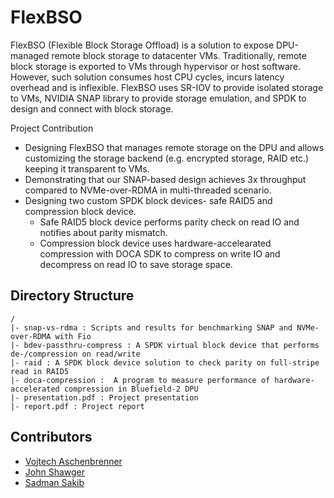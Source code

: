 # FlexBSO

FlexBSO (Flexible Block Storage Offload) is a solution to expose DPU-managed remote block storage to datacenter VMs. Traditionally, remote block storage is exported to VMs through hypervisor or host software. However, such solution consumes host CPU cycles, incurs latency overhead and is inflexible. FlexBSO uses SR-IOV to provide isolated storage to VMs,  NVIDIA SNAP library to provide storage emulation, and SPDK to design and connect with block storage. 

Project Contribution
* Designing FlexBSO that manages remote storage on the DPU and allows customizing the storage backend (e.g. encrypted storage, RAID etc.) keeping it transparent to VMs. 
* Demonstrating that our SNAP-based design achieves 3x throughput compared to NVMe-over-RDMA in multi-threaded scenario. 
* Designing two custom SPDK block devices- safe RAID5 and compression block device. 
    * Safe RAID5 block device performs parity check on read IO and notifies about parity mismatch. 
    * Compression block device uses hardware-accelearated compression with DOCA SDK to compress on write IO and decompress on read IO to save storage space.

## Directory Structure
```
/
|- snap-vs-rdma : Scripts and results for benchmarking SNAP and NVMe-over-RDMA with Fio
|- bdev-passthru-compress : A SPDK virtual block device that performs de-/compression on read/write
|- raid : A SPDK block device solution to check parity on full-stripe read in RAID5 
|- doca-compression :  A program to measure performance of hardware-accelerated compression in Bluefield-2 DPU
|- presentation.pdf : Project presentation
|- report.pdf : Project report
```

## Contributors

* [Vojtech Aschenbrenner](https://github.com/asch)
* [John Shawger](https://github.com/shawgerj)
* [Sadman Sakib](https://github.com/sadmankiba)
